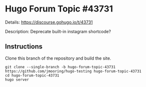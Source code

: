 # Hugo Forum Topic #43731

Details: <https://discourse.gohugo.io/t/43731>

Description: Deprecate built-in instagram shortcode?

## Instructions

Clone this branch of the repository and build the site.

```text
git clone --single-branch -b hugo-forum-topic-43731 https://github.com/jmooring/hugo-testing hugo-forum-topic-43731
cd hugo-forum-topic-43731
hugo server
```
